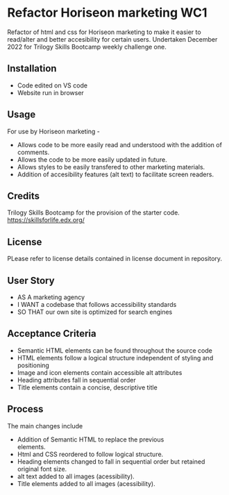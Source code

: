 # Refactor Horiseon marketing WC1

Refactor of html and css for Horiseon marketing to make it easier to read/alter and better accesibility for certain users. Undertaken December 2022 for Trilogy Skills Bootcamp weekly challenge one.


## Installation

* Code edited on VS code
* Website run in browser

## Usage

For use by Horiseon marketing -

* Allows code to be more easily read and understood with the addition of comments.
* Allows the code to be more easily updated in future.
* Allows styles to be easily transfered to other marketing materials.
* Addition of accesibility features (alt text) to facilitate screen readers.


## Credits

Trilogy Skills Bootcamp for the provision of the starter code. https://skillsforlife.edx.org/

## License

PLease refer to license details contained in license document in repository. 

## User Story

* AS A marketing agency
* I WANT a codebase that follows accessibility standards
* SO THAT our own site is optimized for search engines

## Acceptance Criteria

* Semantic HTML elements can be found throughout the source code
* HTML elements follow a logical structure independent of styling and positioning
* Image and icon elements contain accessible alt attributes
* Heading attributes fall in sequential order
* Title elements contain a concise, descriptive title


## Process

The main changes include

* Addition of Semantic HTML to replace the previous <div> elements.
* Html and CSS reordered to follow logical structure.
* Heading elements changed to fall in sequential order but retained original font size.
* alt text added to all images (acessibility).
* Title elements added to all images (acessibility).